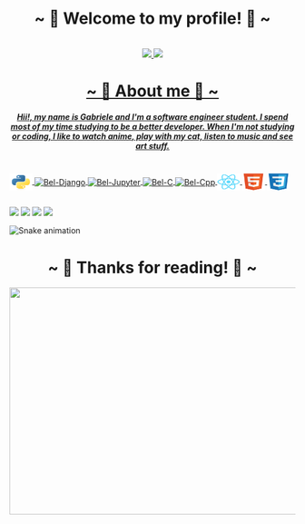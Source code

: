 <div align="center">
  <h1> ~ 🌺 Welcome to my profile! 🌺 ~ </h1>
  </br>
  <a href="https://github.com/berubel">
  <img height="180em" src="https://github-readme-stats.vercel.app/api?username=berubel&show_icons=true&theme=dracula&include_all_commits=true&count_private=true"/>
  <img height="180em" src="https://github-readme-stats.vercel.app/api/top-langs/?username=berubel&layout=compact&langs_count=7&theme=dracula"/>
  </br>
  <h1> ~ 🌺 About me 🌺 ~ </h1>
   <h5>
      Hii!, my name is Gabriele and I'm a software engineer student. 
      I spend most of my time studying to be a better developer. When I'm not studying or coding, I like to 
      watch anime, play with my cat, listen to music and see art stuff.
   </h5>
</div>

<div style="display: inline_block"><br>
  <img align="center" alt="Bel-Python" height="30" width="40" src="https://raw.githubusercontent.com/devicons/devicon/master/icons/python/python-original.svg">
  <img align="center" alt="Bel-Django" height="30" width="40" src="https://cdn.jsdelivr.net/gh/devicons/devicon/icons/django/django-plain.svg">
  <img align="center" alt="Bel-Jupyter" height="30" width="40" src="https://cdn.jsdelivr.net/gh/devicons/devicon/icons/jupyter/jupyter-original.svg"> 
  <img align="center" alt="Bel-C" height="30" width="40" src="https://cdn.jsdelivr.net/gh/devicons/devicon/icons/c/c-original.svg">
  <img align="center" alt="Bel-Cpp" height="30" width="40" src="https://cdn.jsdelivr.net/gh/devicons/devicon/icons/cplusplus/cplusplus-original.svg">
  <img align="center" alt="Bel-React" height="30" width="40" src="https://raw.githubusercontent.com/devicons/devicon/master/icons/react/react-original.svg">
  <img align="center" alt="Bel-HTML" height="30" width="40" src="https://raw.githubusercontent.com/devicons/devicon/master/icons/html5/html5-original.svg">
  <img align="center" alt="Bel-CSS" height="30" width="40" src="https://raw.githubusercontent.com/devicons/devicon/master/icons/css3/css3-original.svg">
</div>
  
##

<div> 
  <a href="https://www.instagram.com/dollphin.ho/" target="_blank"><img src="https://img.shields.io/badge/-Instagram-%23E4405F?style=for-the-badge&logo=instagram&logoColor=white" target="_blank"></a>
  <a href = "mailto:gabrielecardosov@gmail.com"><img src="https://img.shields.io/badge/-Gmail-%23333?style=for-the-badge&logo=gmail&logoColor=white" target="_blank"></a>
  <a href="https://www.linkedin.com/in/gabriele-das-virgens-6a2a4622b/" target="_blank"><img src="https://img.shields.io/badge/-Hackerrank-2EC866?style=for-the-badge&logo=HackerRank&logoColor=white" target="_blank"></a> 
   <a href="https://twitter.com/berubelbel" target="_blank"><img src="https://img.shields.io/badge/Twitter-1DA1F2?style=for-the-badge&logo=twitter&logoColor=white"></a> 
 
 ![Snake animation](https://github.com/berubel/berubel/blob/output/github-contribution-grid-snake.svg)
 
</div>

<div align='center'>
  <h1> ~ 🌺 Thanks for reading! 🌺 ~ </h1>
    <img height="400" width="9000" src="https://user-images.githubusercontent.com/80798111/194784664-f83731c7-b1ce-4e2f-b020-cf19d2f89167.gif">
</div>

##



